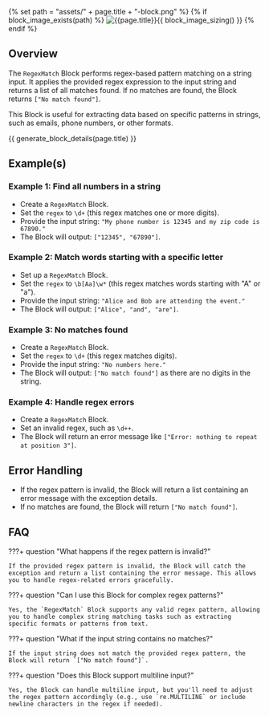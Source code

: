 {% set path = "assets/" + page.title + "-block.png" %}
{% if block_image_exists(path) %}
![{{page.title}}]({{path}}){{ block_image_sizing() }}
{% endif %}

## Overview
The `RegexMatch` Block performs regex-based pattern matching on a string input. It applies the provided regex expression to the input string and returns a list of all matches found. If no matches are found, the Block returns `["No match found"]`.

This Block is useful for extracting data based on specific patterns in strings, such as emails, phone numbers, or other formats.

{{ generate_block_details(page.title) }}

## Example(s)

### Example 1: Find all numbers in a string
- Create a `RegexMatch` Block.
- Set the `regex` to `\d+` (this regex matches one or more digits).
- Provide the input string: `"My phone number is 12345 and my zip code is 67890."`
- The Block will output: `["12345", "67890"]`.

### Example 2: Match words starting with a specific letter
- Set up a `RegexMatch` Block.
- Set the `regex` to `\b[Aa]\w*` (this regex matches words starting with "A" or "a").
- Provide the input string: `"Alice and Bob are attending the event."`
- The Block will output: `["Alice", "and", "are"]`.

### Example 3: No matches found
- Create a `RegexMatch` Block.
- Set the `regex` to `\d+` (this regex matches digits).
- Provide the input string: `"No numbers here."`
- The Block will output: `["No match found"]` as there are no digits in the string.

### Example 4: Handle regex errors
- Create a `RegexMatch` Block.
- Set an invalid regex, such as `\d++`.
- The Block will return an error message like `["Error: nothing to repeat at position 3"]`.

## Error Handling
- If the regex pattern is invalid, the Block will return a list containing an error message with the exception details.
- If no matches are found, the Block will return `["No match found"]`.

## FAQ

???+ question "What happens if the regex pattern is invalid?"
    
    If the provided regex pattern is invalid, the Block will catch the exception and return a list containing the error message. This allows you to handle regex-related errors gracefully.

???+ question "Can I use this Block for complex regex patterns?"
    
    Yes, the `RegexMatch` Block supports any valid regex pattern, allowing you to handle complex string matching tasks such as extracting specific formats or patterns from text.

???+ question "What if the input string contains no matches?"
    
    If the input string does not match the provided regex pattern, the Block will return `["No match found"]`.

???+ question "Does this Block support multiline input?"
    
    Yes, the Block can handle multiline input, but you'll need to adjust the regex pattern accordingly (e.g., use `re.MULTILINE` or include newline characters in the regex if needed).